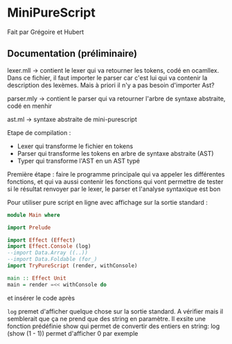 # MiniPureScript

Fait par Grégoire et Hubert

## Documentation (préliminaire)

lexer.mll -> contient le lexer qui va retourner les tokens, codé en ocamllex. Dans ce fichier, il faut importer le parser
car c'est lui qui va contenir la description des lexèmes. Mais à priori il n'y a pas besoin d'importer Ast?

parser.mly -> contient le parser qui va retourner l'arbre de syntaxe abstraite, codé en menhir

ast.ml -> syntaxe abstraite de mini-purescript

Etape de compilation : 
- Lexer qui transforme le fichier en tokens
- Parser qui transforme les tokens en arbre de syntaxe abstraite (AST)
- Typer qui transforme l'AST en un AST typé

Première étape : faire le programme principale qui va appeler les différentes fonctions, et qui va aussi contenir les
fonctions qui vont permettre de tester si le résultat renvoyer par le lexer, le parser et l'analyse syntaxique est bon

Pour utiliser pure script en ligne avec affichage sur la sortie standard :
```.hs
module Main where

import Prelude

import Effect (Effect)
import Effect.Console (log)
--import Data.Array ((..))
--import Data.Foldable (for_)
import TryPureScript (render, withConsole)

main :: Effect Unit
main = render =<< withConsole do
```
et insérer le code après

`log` premet d'afficher quelque chose sur la sortie standard. A vérifier mais il semblerait que ça ne prend que des
string en paramètre. Il exsite une fonction prédéfinie show qui permet de convertir des entiers en string:
log (show (1 - 1)) permet d'afficher 0 par exemple  
